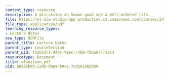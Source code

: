 ```yaml
---
content_type: resource
description: A discussion on human good and a well-ordered life.
file: https://ol-ocw-studio-app-production.s3.amazonaws.com/courses/24-200-ancient-philosophy-fall-2004/66565b93124b6b84b9a27c9561d85bb9_afunction.pdf
file_type: application/pdf
learning_resource_types:
- Lecture Notes
ocw_type: OCWFile
parent_title: Lecture Notes
parent_type: CourseSection
parent_uid: f2ab5dc3-d40c-98ec-c4b0-f8ba67771a8d
resourcetype: Document
title: afunction.pdf
uid: 66565b93-124b-6b84-b9a2-7c9561d85bb9
---
```

